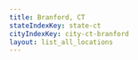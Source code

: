 ```yaml
---
title: Branford, CT
stateIndexKey: state-ct
cityIndexKey: city-ct-branford
layout: list_all_locations
---
```


